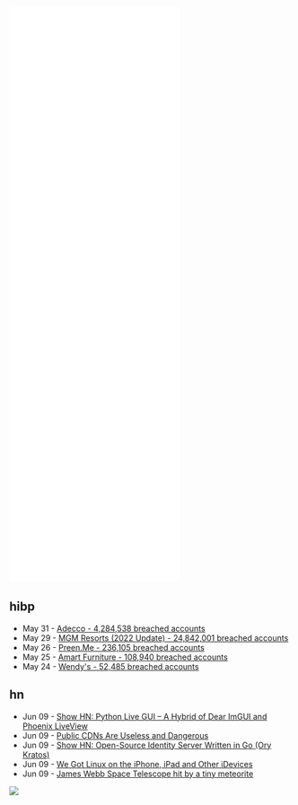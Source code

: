 ![Metrics](https://raw.githubusercontent.com/phixion/phixion/master/metrics.svg)

## hibp

<!--
for https://github.com/phixion/phixion/blob/main/.github/workflows/feeds.yml
-->
<!--START_SECTION:haveibeenpwnd-->
- May 31 - [Adecco - 4,284,538 breached accounts](https://haveibeenpwned.com/PwnedWebsites#Adecco)
- May 29 - [MGM Resorts (2022 Update) - 24,842,001 breached accounts](https://haveibeenpwned.com/PwnedWebsites#MGM2022Update)
- May 26 - [Preen.Me - 236,105 breached accounts](https://haveibeenpwned.com/PwnedWebsites#PreenMe)
- May 25 - [Amart Furniture - 108,940 breached accounts](https://haveibeenpwned.com/PwnedWebsites#AmartFurniture)
- May 24 - [Wendy's - 52,485 breached accounts](https://haveibeenpwned.com/PwnedWebsites#Wendys)
<!--END_SECTION:haveibeenpwnd-->

## hn

<!--
for https://github.com/phixion/phixion/blob/main/.github/workflows/feeds.yml
-->
<!--START_SECTION:hn-->
- Jun 09 - [Show HN: Python Live GUI – A Hybrid of Dear ImGUI and Phoenix LiveView](https://gitlab.com/BenWiser/python-live-gui)
- Jun 09 - [Public CDNs Are Useless and Dangerous](https://httptoolkit.tech/blog/public-cdn-risks/)
- Jun 09 - [Show HN: Open-Source Identity Server Written in Go (Ory Kratos)](https://github.com/ory/kratos)
- Jun 09 - [We Got Linux on the iPhone, iPad and Other iDevices](https://konradybcio.pl/linuxona7/)
- Jun 09 - [James Webb Space Telescope hit by a tiny meteorite](https://www.bbc.com/news/science-environment-61744257)
<!--END_SECTION:hn-->

<!--
for https://yhype.me
-->
![](https://hit.yhype.me/github/profile?user_id=13013670)
